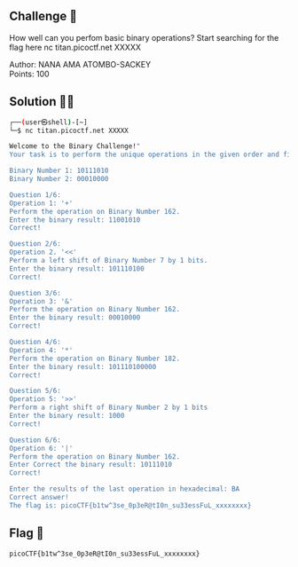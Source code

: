 ## Challenge 🧩

How well can you perfom basic binary operations?
Start searching for the flag here nc titan.picoctf.net XXXXX

Author: NANA AMA ATOMBO-SACKEY</br>
Points: 100

## Solution 🕵️‍♂️

```bash
┌──(user㉿shell)-[~]
└─$ nc titan.picoctf.net XXXXX

Welcome to the Binary Challenge!"
Your task is to perform the unique operations in the given order and find the final result in hexadecimal that yields the flag.

Binary Number 1: 10111010
Binary Number 2: 00010000

Question 1/6:
Operation 1: '+'
Perform the operation on Binary Number 162.
Enter the binary result: 11001010
Correct!

Question 2/6:
Operation 2. '<<'
Perform a left shift of Binary Number 7 by 1 bits.
Enter the binary result: 101110100
Correct!

Question 3/6:
Operation 3: '&'
Perform the operation on Binary Number 162.
Enter the binary result: 00010000
Correct!

Question 4/6:
Operation 4: '*'
Perform the operation on Binary Number 182.
Enter the binary result: 101110100000
Correct!

Question 5/6:
Operation 5: '>>'
Perform a right shift of Binary Number 2 by 1 bits
Enter the binary result: 1000
Correct!

Question 6/6:
Operation 6: '|'
Perform the operation on Binary Number 162.
Enter Correct the binary result: 10111010
Correct!

Enter the results of the last operation in hexadecimal: BA
Correct answer!
The flag is: picoCTF{b1tw^3se_0p3eR@tI0n_su33essFuL_xxxxxxxx}
```

## Flag 🚩

`picoCTF{b1tw^3se_0p3eR@tI0n_su33essFuL_xxxxxxxx}`
